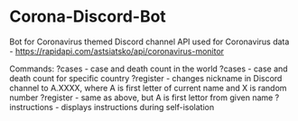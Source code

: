 # Corona-Discord-Bot
Bot for Coronavirus themed Discord channel
API used for Coronavirus data - https://rapidapi.com/astsiatsko/api/coronavirus-monitor

Commands:
?cases - case and death count in the world
?cases <country> -  case and death count for specific country
?register - changes nickname in Discord channel to A.XXXX, where A is first letter of current name and X is random number
?register <name> - same as above, but A is first lettor from given name
?instructions - displays instructions during self-isolation

